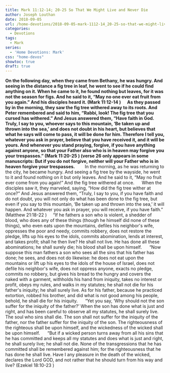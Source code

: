 ```yaml
---
title: Mark 11:12-14; 20-25 So That We Might Live and Never Die
author: Joseph Louthan
date: 2018-09-05
url: /home-devotions/2018-09-05-mark-1112-14_20-25-so-that-we-might-liv.md/
categories:
  - Devotions
tags:
  - Mark
series:
  - 'Home Devotions: Mark'
css: "home-devos"
showtoc: true
draft: true
---
```

**On the following day, when they came from Bethany, he was hungry. And seeing in the distance a fig tree in leaf, he went to see if he could find anything on it. When he came to it, he found nothing but leaves, for it was not the season for figs. And he said to it, “May no one ever eat fruit from you again.” And his disciples heard it.
(Mark 11:12-14 )
     As they passed by in the morning, they saw the fig tree withered away to its roots. And Peter remembered and said to him, “Rabbi, look! The fig tree that you cursed has withered.” And Jesus answered them, “Have faith in God. Truly, I say to you, whoever says to this mountain, ‘Be taken up and thrown into the sea,’ and does not doubt in his heart, but believes that what he says will come to pass, it will be done for him. Therefore I tell you, whatever you ask in prayer, believe that you have received it, and it will be yours. And whenever you stand praying, forgive, if you have anything against anyone, so that your Father also who is in heaven may forgive you your trespasses.”
(Mark 11:20-25 ) (verse 26 only appears in some manuscripts: But if you do not forgive, neither will your Father who is in heaven forgive your trespasses.**
 
     In the morning, as he was returning to the city, he became hungry. And seeing a fig tree by the wayside, he went to it and found nothing on it but only leaves. And he said to it, “May no fruit ever come from you again!” And the fig tree withered at once.
     When the disciples saw it, they marveled, saying, “How did the fig tree wither at once?” And Jesus answered them, “Truly, I say to you, if you have faith and do not doubt, you will not only do what has been done to the fig tree, but even if you say to this mountain, ‘Be taken up and thrown into the sea,’ it will happen. And whatever you ask in prayer, you will receive, if you have faith.”
(Matthew 21:18-22 )     “If he fathers a son who is violent, a shedder of blood, who does any of these things (though he himself did none of these things), who even eats upon the mountains, defiles his neighbor's wife, oppresses the poor and needy, commits robbery, does not restore the pledge, lifts up his eyes to the idols, commits abomination, lends at interest, and takes profit; shall he then live? He shall not live. He has done all these abominations; he shall surely die; his blood shall be upon himself.
     “Now suppose this man fathers a son who sees all the sins that his father has done; he sees, and does not do likewise: he does not eat upon the mountains or lift up his eyes to the idols of the house of Israel, does not defile his neighbor's wife, does not oppress anyone, exacts no pledge, commits no robbery, but gives his bread to the hungry and covers the naked with a garment, withholds his hand from iniquity, takes no interest or profit, obeys my rules, and walks in my statutes; he shall not die for his father's iniquity; he shall surely live. As for his father, because he practiced extortion, robbed his brother, and did what is not good among his people, behold, he shall die for his iniquity.
     “Yet you say, ‘Why should not the son suffer for the iniquity of the father?’ When the son has done what is just and right, and has been careful to observe all my statutes, he shall surely live. The soul who sins shall die. The son shall not suffer for the iniquity of the father, nor the father suffer for the iniquity of the son. The righteousness of the righteous shall be upon himself, and the wickedness of the wicked shall be upon himself.
     “But if a wicked person turns away from all his sins that he has committed and keeps all my statutes and does what is just and right, he shall surely live; he shall not die. None of the transgressions that he has committed shall be remembered against him; for the righteousness that he has done he shall live. Have I any pleasure in the death of the wicked, declares the Lord GOD, and not rather that he should turn from his way and live?
(Ezekiel 18:10-23 )
